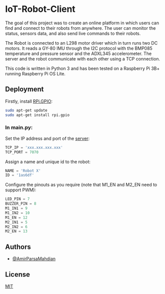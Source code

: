 # IoT-Robot-Client

The goal of this project was to create an online platform in which users can find and connect to their robots from anywhere. The user can monitor the status, sensors data, and also send live commands to their robots.

The Robot is connected to an L298 motor driver which in turn runs two DC motors.
It reads a GY-80 IMU through the I2C protocol with the BMP085 temperature and pressure sensor and the ADXL345 accelerometer.
The server and the robot communicate with each other using a TCP connection.

This code is written in Python 3 and has been tested on a Raspberry Pi 3B+ running Raspberry Pi OS Lite.

## Deployment

Firstly, install [RPi.GPIO](https://pypi.org/project/RPi.GPIO/):

```bash
sudo apt-get update
sudo apt-get install rpi.gpio
```

### In main.py:

Set the IP address and port of the [server](https://github.com/AmirParsaMahdian/IoT-Robot-Server):
```python
TCP_IP = 'xxx.xxx.xxx.xxx'
TCP_PORT = 7070
```

Assign a name and unique id to the robot:
```python
NAME = 'Robot X'
ID = '1as6df'
```

Configure the pinouts as you require (note that M1_EN and M2_EN need to support PWM):
```python
LED_PIN = 7
BUZZER_PIN = 8
M1_IN1 = 9
M1_IN2 = 10
M1_EN = 12
M2_IN1 = 5
M2_IN2 = 6
M2_EN = 13
```

## Authors

- [@AmirParsaMahdian](https://www.github.com/AmirParsaMahdian)


## License

[MIT](https://choosealicense.com/licenses/mit/)
